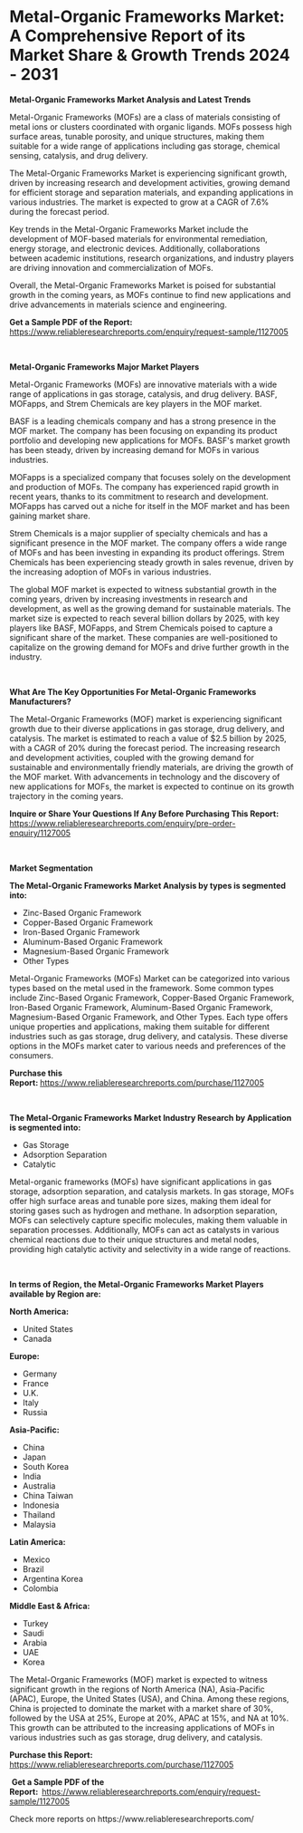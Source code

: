 <p><h1>Metal-Organic Frameworks Market: A Comprehensive Report of its Market Share & Growth Trends 2024 - 2031</h1></p><p><strong>Metal-Organic Frameworks Market Analysis and Latest Trends</strong></p>
<p><p>Metal-Organic Frameworks (MOFs) are a class of materials consisting of metal ions or clusters coordinated with organic ligands. MOFs possess high surface areas, tunable porosity, and unique structures, making them suitable for a wide range of applications including gas storage, chemical sensing, catalysis, and drug delivery.</p><p>The Metal-Organic Frameworks Market is experiencing significant growth, driven by increasing research and development activities, growing demand for efficient storage and separation materials, and expanding applications in various industries. The market is expected to grow at a CAGR of 7.6% during the forecast period.</p><p>Key trends in the Metal-Organic Frameworks Market include the development of MOF-based materials for environmental remediation, energy storage, and electronic devices. Additionally, collaborations between academic institutions, research organizations, and industry players are driving innovation and commercialization of MOFs.</p><p>Overall, the Metal-Organic Frameworks Market is poised for substantial growth in the coming years, as MOFs continue to find new applications and drive advancements in materials science and engineering.</p></p>
<p><strong>Get a Sample PDF of the Report:&nbsp;</strong> <a href="https://www.reliableresearchreports.com/enquiry/request-sample/1127005">https://www.reliableresearchreports.com/enquiry/request-sample/1127005</a></p>
<p>&nbsp;</p>
<p><strong>Metal-Organic Frameworks Major Market Players</strong></p>
<p><p>Metal-Organic Frameworks (MOFs) are innovative materials with a wide range of applications in gas storage, catalysis, and drug delivery. BASF, MOFapps, and Strem Chemicals are key players in the MOF market.</p><p>BASF is a leading chemicals company and has a strong presence in the MOF market. The company has been focusing on expanding its product portfolio and developing new applications for MOFs. BASF's market growth has been steady, driven by increasing demand for MOFs in various industries.</p><p>MOFapps is a specialized company that focuses solely on the development and production of MOFs. The company has experienced rapid growth in recent years, thanks to its commitment to research and development. MOFapps has carved out a niche for itself in the MOF market and has been gaining market share.</p><p>Strem Chemicals is a major supplier of specialty chemicals and has a significant presence in the MOF market. The company offers a wide range of MOFs and has been investing in expanding its product offerings. Strem Chemicals has been experiencing steady growth in sales revenue, driven by the increasing adoption of MOFs in various industries.</p><p>The global MOF market is expected to witness substantial growth in the coming years, driven by increasing investments in research and development, as well as the growing demand for sustainable materials. The market size is expected to reach several billion dollars by 2025, with key players like BASF, MOFapps, and Strem Chemicals poised to capture a significant share of the market. These companies are well-positioned to capitalize on the growing demand for MOFs and drive further growth in the industry.</p></p>
<p>&nbsp;</p>
<p><strong>What Are The Key Opportunities For Metal-Organic Frameworks Manufacturers?</strong></p>
<p><p>The Metal-Organic Frameworks (MOF) market is experiencing significant growth due to their diverse applications in gas storage, drug delivery, and catalysis. The market is estimated to reach a value of $2.5 billion by 2025, with a CAGR of 20% during the forecast period. The increasing research and development activities, coupled with the growing demand for sustainable and environmentally friendly materials, are driving the growth of the MOF market. With advancements in technology and the discovery of new applications for MOFs, the market is expected to continue on its growth trajectory in the coming years.</p></p>
<p><strong>Inquire or Share Your Questions If Any Before Purchasing This Report:</strong> <a href="https://www.reliableresearchreports.com/enquiry/pre-order-enquiry/1127005">https://www.reliableresearchreports.com/enquiry/pre-order-enquiry/1127005</a></p>
<p>&nbsp;</p>
<p><strong>Market Segmentation</strong></p>
<p><strong>The Metal-Organic Frameworks Market Analysis by types is segmented into:</strong></p>
<p><ul><li>Zinc-Based Organic Framework</li><li>Copper-Based Organic Framework</li><li>Iron-Based Organic Framework</li><li>Aluminum-Based Organic Framework</li><li>Magnesium-Based Organic Framework</li><li>Other Types</li></ul></p>
<p><p>Metal-Organic Frameworks (MOFs) Market can be categorized into various types based on the metal used in the framework. Some common types include Zinc-Based Organic Framework, Copper-Based Organic Framework, Iron-Based Organic Framework, Aluminum-Based Organic Framework, Magnesium-Based Organic Framework, and Other Types. Each type offers unique properties and applications, making them suitable for different industries such as gas storage, drug delivery, and catalysis. These diverse options in the MOFs market cater to various needs and preferences of the consumers.</p></p>
<p><strong>Purchase this Report:&nbsp;</strong><a href="https://www.reliableresearchreports.com/purchase/1127005">https://www.reliableresearchreports.com/purchase/1127005</a></p>
<p>&nbsp;</p>
<p><strong>The Metal-Organic Frameworks Market Industry Research by Application is segmented into:</strong></p>
<p><ul><li>Gas Storage</li><li>Adsorption Separation</li><li>Catalytic</li></ul></p>
<p><p>Metal-organic frameworks (MOFs) have significant applications in gas storage, adsorption separation, and catalysis markets. In gas storage, MOFs offer high surface areas and tunable pore sizes, making them ideal for storing gases such as hydrogen and methane. In adsorption separation, MOFs can selectively capture specific molecules, making them valuable in separation processes. Additionally, MOFs can act as catalysts in various chemical reactions due to their unique structures and metal nodes, providing high catalytic activity and selectivity in a wide range of reactions.</p></p>
<p>&nbsp;</p>
<p><strong>In terms of Region, the Metal-Organic Frameworks Market Players available by Region are:</strong></p>
<p>
    <p> <strong> North America: </strong>
        <ul>
            <li>United States</li>
            <li>Canada</li>
        </ul>
        </p> 
    <p> <strong> Europe: </strong>
        <ul>
            <li>Germany</li>
            <li>France</li>
            <li>U.K.</li>
            <li>Italy</li>
            <li>Russia</li>
        </ul>
        </p> 
    <p> <strong> Asia-Pacific: </strong>
        <ul>
            <li>China</li>
            <li>Japan</li>
            <li>South Korea</li>
            <li>India</li>
            <li>Australia</li>
            <li>China Taiwan</li>
            <li>Indonesia</li>
            <li>Thailand</li>
            <li>Malaysia</li>
        </ul>
        </p> 
    <p> <strong> Latin America: </strong>
        <ul>
            <li>Mexico</li>
            <li>Brazil</li>
            <li>Argentina Korea</li>
            <li>Colombia</li>
        </ul>
        </p> 
    <p> <strong> Middle East & Africa: </strong>
        <ul>
            <li>Turkey</li>
            <li>Saudi</li>
            <li>Arabia</li>
            <li>UAE</li>
            <li>Korea</li>
        </ul>
    </p>
    </p>
<p><p>The Metal-Organic Frameworks (MOF) market is expected to witness significant growth in the regions of North America (NA), Asia-Pacific (APAC), Europe, the United States (USA), and China. Among these regions, China is projected to dominate the market with a market share of 30%, followed by the USA at 25%, Europe at 20%, APAC at 15%, and NA at 10%. This growth can be attributed to the increasing applications of MOFs in various industries such as gas storage, drug delivery, and catalysis.</p></p>
<p><strong>Purchase this Report: </strong><a href="https://www.reliableresearchreports.com/purchase/1127005">https://www.reliableresearchreports.com/purchase/1127005</a></p>
<p>&nbsp;<strong>Get a Sample PDF of the Report:&nbsp;&nbsp;</strong><a href="https://www.reliableresearchreports.com/enquiry/request-sample/1127005">https://www.reliableresearchreports.com/enquiry/request-sample/1127005</a></p>
<p><strong></strong></p>
<p>Check more reports on https://www.reliableresearchreports.com/</p>